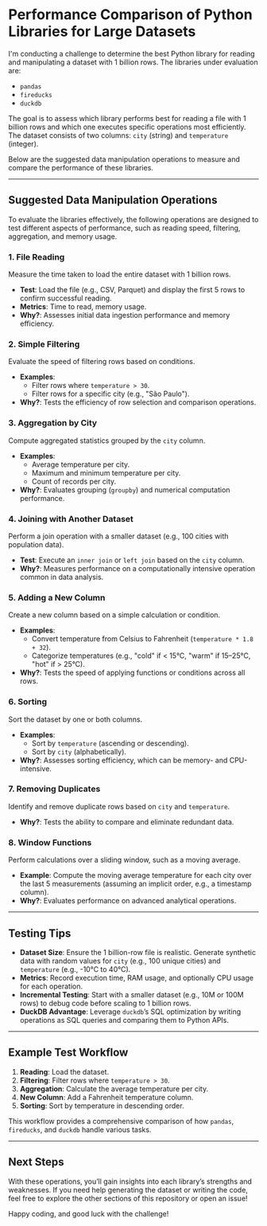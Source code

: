 # Performance Comparison of Python Libraries for Large Datasets

I'm conducting a challenge to determine the best Python library for reading and manipulating a dataset with 1 billion rows. The libraries under evaluation are:

- `pandas`
- `fireducks`
- `duckdb`

The goal is to assess which library performs best for reading a file with 1 billion rows and which one executes specific operations most efficiently. The dataset consists of two columns: `city` (string) and `temperature` (integer).

Below are the suggested data manipulation operations to measure and compare the performance of these libraries.

---

## Suggested Data Manipulation Operations

To evaluate the libraries effectively, the following operations are designed to test different aspects of performance, such as reading speed, filtering, aggregation, and memory usage.

### 1. File Reading
Measure the time taken to load the entire dataset with 1 billion rows.
- **Test**: Load the file (e.g., CSV, Parquet) and display the first 5 rows to confirm successful reading.
- **Metrics**: Time to read, memory usage.
- **Why?**: Assesses initial data ingestion performance and memory efficiency.

### 2. Simple Filtering
Evaluate the speed of filtering rows based on conditions.
- **Examples**:
  - Filter rows where `temperature > 30`.
  - Filter rows for a specific city (e.g., "São Paulo").
- **Why?**: Tests the efficiency of row selection and comparison operations.

### 3. Aggregation by City
Compute aggregated statistics grouped by the `city` column.
- **Examples**:
  - Average temperature per city.
  - Maximum and minimum temperature per city.
  - Count of records per city.
- **Why?**: Evaluates grouping (`groupby`) and numerical computation performance.

### 4. Joining with Another Dataset
Perform a join operation with a smaller dataset (e.g., 100 cities with population data).
- **Test**: Execute an `inner join` or `left join` based on the `city` column.
- **Why?**: Measures performance on a computationally intensive operation common in data analysis.

### 5. Adding a New Column
Create a new column based on a simple calculation or condition.
- **Examples**:
  - Convert temperature from Celsius to Fahrenheit (`temperature * 1.8 + 32`).
  - Categorize temperatures (e.g., "cold" if < 15°C, "warm" if 15–25°C, "hot" if > 25°C).
- **Why?**: Tests the speed of applying functions or conditions across all rows.

### 6. Sorting
Sort the dataset by one or both columns.
- **Examples**:
  - Sort by `temperature` (ascending or descending).
  - Sort by `city` (alphabetically).
- **Why?**: Assesses sorting efficiency, which can be memory- and CPU-intensive.

### 7. Removing Duplicates
Identify and remove duplicate rows based on `city` and `temperature`.
- **Why?**: Tests the ability to compare and eliminate redundant data.

### 8. Window Functions
Perform calculations over a sliding window, such as a moving average.
- **Example**: Compute the moving average temperature for each city over the last 5 measurements (assuming an implicit order, e.g., a timestamp column).
- **Why?**: Evaluates performance on advanced analytical operations.

---

## Testing Tips

- **Dataset Size**: Ensure the 1 billion-row file is realistic. Generate synthetic data with random values for `city` (e.g., 100 unique cities) and `temperature` (e.g., -10°C to 40°C).
- **Metrics**: Record execution time, RAM usage, and optionally CPU usage for each operation.
- **Incremental Testing**: Start with a smaller dataset (e.g., 10M or 100M rows) to debug code before scaling to 1 billion rows.
- **DuckDB Advantage**: Leverage `duckdb`’s SQL optimization by writing operations as SQL queries and comparing them to Python APIs.

---

## Example Test Workflow

1. **Reading**: Load the dataset.
2. **Filtering**: Filter rows where `temperature > 30`.
3. **Aggregation**: Calculate the average temperature per city.
4. **New Column**: Add a Fahrenheit temperature column.
5. **Sorting**: Sort by temperature in descending order.

This workflow provides a comprehensive comparison of how `pandas`, `fireducks`, and `duckdb` handle various tasks.

---

## Next Steps

With these operations, you’ll gain insights into each library’s strengths and weaknesses. If you need help generating the dataset or writing the code, feel free to explore the other sections of this repository or open an issue!

Happy coding, and good luck with the challenge!